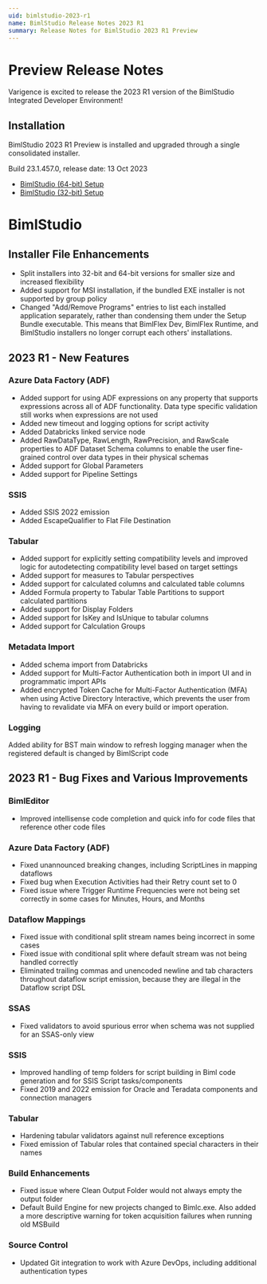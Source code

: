 ```yaml
---
uid: bimlstudio-2023-r1
name: BimlStudio Release Notes 2023 R1
summary: Release Notes for BimlStudio 2023 R1 Preview
---
```


# Preview Release Notes

Varigence is excited to release the 2023 R1 version of the BimlStudio Integrated Developer Environment!

## Installation

BimlStudio 2023 R1 Preview is installed and upgraded through a single consolidated installer.

<!--
MANUALLY UPDATE BUILD NUMBER UPON RELEASE
-->

Build 23.1.457.0, release date: 13 Oct 2023

* [BimlStudio (64-bit) Setup](https://download.varigence.com/downloads/bimlstudiosetup_x64_23.1.457.0.exe)
* [BimlStudio (32-bit) Setup](https://download.varigence.com/downloads/bimlflexruntimesetup_x86_23.1.457.0.exe)


# BimlStudio

## Installer File Enhancements

* Split installers into 32-bit and 64-bit versions for smaller size and increased flexibility
* Added support for MSI installation, if the bundled EXE installer is not supported by group policy
* Changed "Add/Remove Programs" entries to list each installed application separately, rather than condensing them under the Setup Bundle executable. This means that BimlFlex Dev, BimlFlex Runtime, and BimlStudio installers no longer corrupt each others' installations.

## 2023 R1 - New Features

### Azure Data Factory (ADF)

* Added support for using ADF expressions on any property that supports expressions across all of ADF functionality. Data type specific validation still works when expressions are not used
* Added new timeout and logging options for script activity
* Added Databricks linked service node
* Added RawDataType, RawLength, RawPrecision, and RawScale properties to ADF Dataset Schema columns to enable the user fine-grained control over data types in their physical schemas
* Added support for Global Parameters
* Added support for Pipeline Settings

### SSIS

* Added SSIS 2022 emission
* Added EscapeQualifier to Flat File Destination
 
### Tabular

* Added support for explicitly setting compatibility levels and improved logic for autodetecting compatibility level based on target settings
* Added support for measures to Tabular perspectives
* Added support for calculated columns and calculated table columns
* Added Formula property to Tabular Table Partitions to support calculated partitions
* Added support for Display Folders
* Added support for IsKey and IsUnique to tabular columns
* Added support for Calculation Groups

### Metadata Import

* Added schema import from Databricks
* Added support for Multi-Factor Authentication both in import UI and in programmatic import APIs
* Added encrypted Token Cache for Multi-Factor Authentication (MFA) when using Active Directory Interactive, which prevents the user from having to revalidate via MFA on every build or import operation.

### Logging

Added ability for BST main window to refresh logging manager when the registered default is changed by BimlScript code

## 2023 R1 - Bug Fixes and Various Improvements

### BimlEditor

* Improved intellisense code completion and quick info for code files that reference other code files

### Azure Data Factory (ADF)

* Fixed unannounced breaking changes, including ScriptLines in mapping dataflows
* Fixed bug when Execution Activities had their Retry count set to 0
* Fixed issue where Trigger Runtime Frequencies were not being set correctly in some cases for Minutes, Hours, and Months

### Dataflow Mappings

* Fixed issue with conditional split stream names being incorrect in some cases
* Fixed issue with conditional split where default stream was not being handled correctly
* Eliminated trailing commas and unencoded newline and tab characters throughout dataflow script emission, because they are illegal in the Dataflow script DSL

### SSAS

* Fixed validators to avoid spurious error when schema was not supplied for an SSAS-only view

### SSIS

* Improved handling of temp folders for script building in Biml code generation and for SSIS Script tasks/components
* Fixed 2019 and 2022 emission for Oracle and Teradata components and connection managers

### Tabular

* Hardening tabular validators against null reference exceptions
* Fixed emission of Tabular roles that contained special characters in their names

### Build Enhancements

* Fixed issue where Clean Output Folder would not always empty the output folder
* Default Build Engine for new projects changed to Bimlc.exe. Also added a more descriptive warning for token acquisition failures when running old MSBuild

### Source Control

* Updated Git integration to work with Azure DevOps, including additional authentication types
